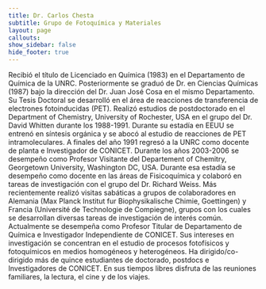 ```yaml
---
title: Dr. Carlos Chesta
subtitle: Grupo de Fotoquímica y Materiales
layout: page
callouts:
show_sidebar: false
hide_footer: true
---
```


Recibió el título de Licenciado en Química (1983) en el Departamento de Química de la UNRC. Posteriormente se graduó de Dr. en Ciencias Químicas (1987) bajo la dirección del Dr. Juan José Cosa en el mismo Departamento. Su Tesis Doctoral se desarrolló en el área de reacciones de transferencia de electrones fotoinducidas (PET). Realizó estudios de postdoctorado en el Department of Chemistry,  University of Rochester, USA en el grupo del Dr. David Whitten durante los 1988-1991. Durante su estadía en EEUU se entrenó en síntesis orgánica y se abocó al estudio de reacciones de PET intramoleculares. A finales del año 1991 regresó a la UNRC como docente de planta e Investigador de CONICET. Durante los años 2003-2006 se desempeño como Profesor Visitante del Departement of Chemitry, Georgetown University, Washington DC, USA. Durante esa estadía se desempeño como docente en las áreas de Fisicoquímica y colaboró en tareas de investigación con el grupo del Dr. Richard Weiss. Más recientemente realizó visitas sabáticas a grupos de colaboradores en Alemania (Max Planck Institut fur Biophysikalische Chimie, Goettingen) y Francia (Université de Technologie de Compiegne), grupos con los cuales se desarrollan diversas tareas de investigación de interés común.  Actualmente se desempeña como Profesor Titular de Departamento de Química e Investigador Independiente de CONICET. Sus intereses en investigación se concentran en el estudio de procesos fotofísicos y fotoquímicos en medios homogéneos y heterogéneos. Ha dirigido/co-dirigido más de quince estudiantes de doctorado, postdocs e Investigadores de CONICET. En sus tiempos libres disfruta de las reuniones familiares, la lectura, el cine y de los viajes.
